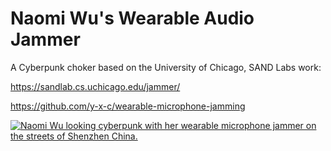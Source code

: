# Naomi Wu's Wearable Audio Jammer
A Cyberpunk choker based on the University of Chicago, SAND Labs work:

https://sandlab.cs.uchicago.edu/jammer/

https://github.com/y-x-c/wearable-microphone-jamming

[![Naomi Wu looking cyberpunk with her wearable microphone jammer on the streets of Shenzhen China.](http://img.youtube.com/vi/H1rozZ7ebxQ/0.jpg)](http://www.youtube.com/watch?v=H1rozZ7ebxQ "Cyberpunk Ultrasonic Microphone Jammer")
